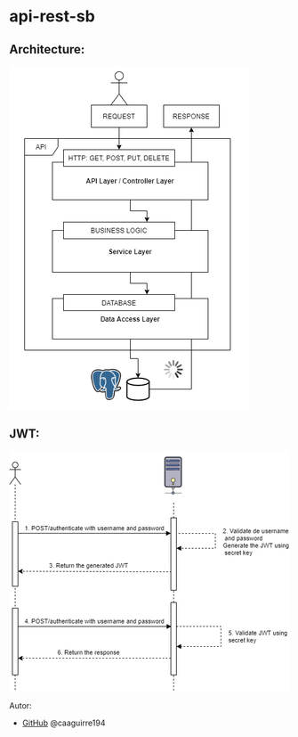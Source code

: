 # api-rest-sb

## Architecture:
 ![GitHub](/img/ApiRest.png)
 
## JWT:
![Github](/img/JWT_1.png)

Autor:
*  [GitHub](https://github.com/caaguirre194)
	 @caaguirre194
